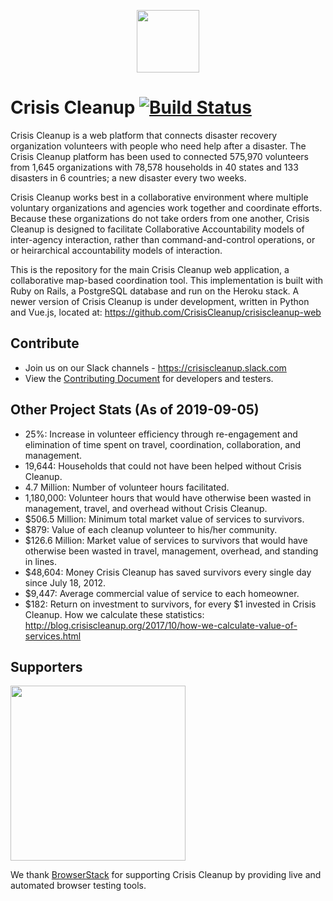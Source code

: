 <p align="center"><a href="https://www.crisiscleanup.org" target="_blank"><img width="100"src="https://www.crisiscleanup.org/assets/ccu-logo-balloons-353e457afd4f92da5df63e398a3688da.png"></a></p>

# Crisis Cleanup [![Build Status](https://circleci.com/gh/CrisisCleanup/crisiscleanup.png?style=shield)](https://circleci.com/gh/crisiscleanup/crisiscleanup)

Crisis Cleanup is a web platform that connects disaster recovery organization volunteers with people who need help after a disaster. The Crisis Cleanup platform has been used to connected 575,970 volunteers from 1,645 organizations with 78,578 households in 40 states and 133 disasters in 6 countries; a new disaster every two weeks.

Crisis Cleanup works best in a collaborative environment where multiple voluntary organizations and agencies work together and coordinate efforts. Because these organizations do not take orders from one another, Crisis Cleanup is designed to facilitate Collaborative Accountability models of inter-agency interaction, rather than command-and-control operations, or or heirarchical accountability models of interaction. 

This is the repository for the main Crisis Cleanup web application, a collaborative map-based coordination tool. This implementation is built with Ruby on Rails, a PostgreSQL database and run on the Heroku stack. A newer version of Crisis Cleanup is under development, written in Python and Vue.js, located at: https://github.com/CrisisCleanup/crisiscleanup-web

## Contribute

- Join us on our Slack channels - https://crisiscleanup.slack.com
- View the [Contributing Document](./CONTRIBUTING.md) for developers and testers.

Other Project Stats (As of 2019-09-05)
-------------

 - 25%: Increase in volunteer efficiency through re-engagement and elimination of time spent on travel, coordination, collaboration, and management.
 - 19,644: Households that could not have been helped without Crisis Cleanup.
 - 4.7 Million: Number of volunteer hours facilitated.
 - 1,180,000: Volunteer hours that would have otherwise been wasted in management, travel, and overhead without Crisis Cleanup.
 - $506.5 Million: Minimum total market value of services to survivors.
 - $879: Value of each cleanup volunteer to his/her community.
 - $126.6 Million: Market value of services to survivors that would have otherwise been wasted in travel, management, overhead, and standing in lines.
 - $48,604: Money Crisis Cleanup has saved survivors every single day since July 18, 2012.
 - $9,447: Average commercial value of service to each homeowner.
 - $182: Return on investment to survivors, for every $1 invested in Crisis Cleanup.
How we calculate these statistics: http://blog.crisiscleanup.org/2017/10/how-we-calculate-value-of-services.html

## Supporters
<img src="http://www.browserstack.com/images/layout/browserstack-logo-600x315.png" width="280"/>

We thank [BrowserStack](http://www.browserstack.com) for supporting Crisis Cleanup by providing live and automated browser testing tools.
